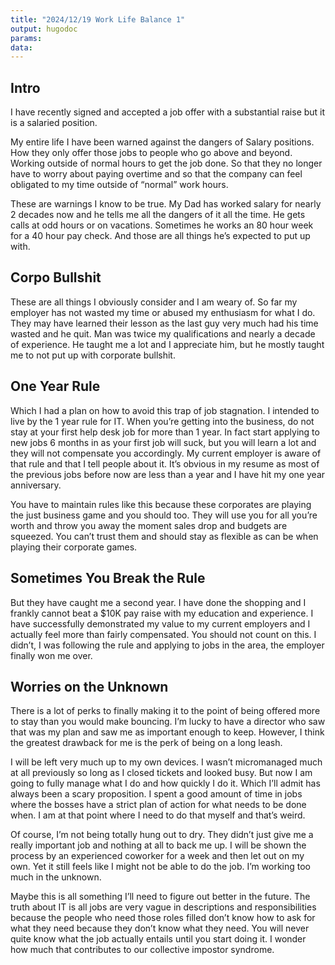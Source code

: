 ```yaml
---
title: "2024/12/19 Work Life Balance 1"
output: hugodoc
params:
data:
---
```

## Intro

I have recently signed and accepted a job offer with a substantial raise but it is a salaried position.

My entire life I have been warned against the dangers of Salary positions. How they only offer those jobs to people who go above and beyond. Working outside of normal hours to get the job done. So that they no longer have to worry about paying overtime and so that the company can feel obligated to my time outside of “normal” work hours.

These are warnings I know to be true. My Dad has worked salary for nearly 2 decades now and he tells me all the dangers of it all the time. He gets calls at odd hours or on vacations. Sometimes he works an 80 hour week for a 40 hour pay check. And those are all things he’s expected to put up with.
## Corpo Bullshit

These are all things I obviously consider and I am weary of. So far my employer has not wasted my time or abused my enthusiasm for what I do. They may have learned their lesson as the last guy very much had his time wasted and he quit. Man was twice my qualifications and nearly a decade of experience. He taught me a lot and I appreciate him, but he mostly taught me to not put up with corporate bullshit.
## One Year Rule

Which I had a plan on how to avoid this trap of job stagnation. I intended to live by the 1 year rule for IT. When you’re getting into the business, do not stay at your first help desk job for more than 1 year. In fact start applying to new jobs 6 months in as your first job will suck, but you will learn a lot and they will not compensate you accordingly. My current employer is aware of that rule and that I tell people about it. It’s obvious in my resume as most of the previous jobs before now are less than a year and I have hit my one year anniversary.

You have to maintain rules like this because these corporates are playing the just business game and you should too. They will use you for all you’re worth and throw you away the moment sales drop and budgets are squeezed. You can’t trust them and should stay as flexible as can be when playing their corporate games.
## Sometimes You Break the Rule

But they have caught me a second year. I have done the shopping and I frankly cannot beat a $10K pay raise with my education and experience. I have successfully demonstrated my value to my current employers and I actually feel more than fairly compensated. You should not count on this. I didn’t, I was following the rule and applying to jobs in the area, the employer finally won me over.
## Worries on the Unknown

There is a lot of perks to finally making it to the point of being offered more to stay than you would make bouncing. I’m lucky to have a director who saw that was my plan and saw me as important enough to keep. However, I think the greatest drawback for me is the perk of being on a long leash.

I will be left very much up to my own devices. I wasn’t micromanaged much at all previously so long as I closed tickets and looked busy. But now I am going to fully manage what I do and how quickly I do it. Which I’ll admit has always been a scary proposition. I spent a good amount of time in jobs where the bosses have a strict plan of action for what needs to be done when. I am at that point where I need to do that myself and that’s weird.

Of course, I’m not being totally hung out to dry. They didn’t just give me a really important job and nothing at all to back me up. I will be shown the process by an experienced coworker for a week and then let out on my own. Yet it still feels like I might not be able to do the job. I’m working too much in the unknown.

Maybe this is all something I’ll need to figure out better in the future. The truth about IT is all jobs are very vague in descriptions and responsibilities because the people who need those roles filled don’t know how to ask for what they need because they don’t know what they need. You will never quite know what the job actually entails until you start doing it. I wonder how much that contributes to our collective impostor syndrome.
